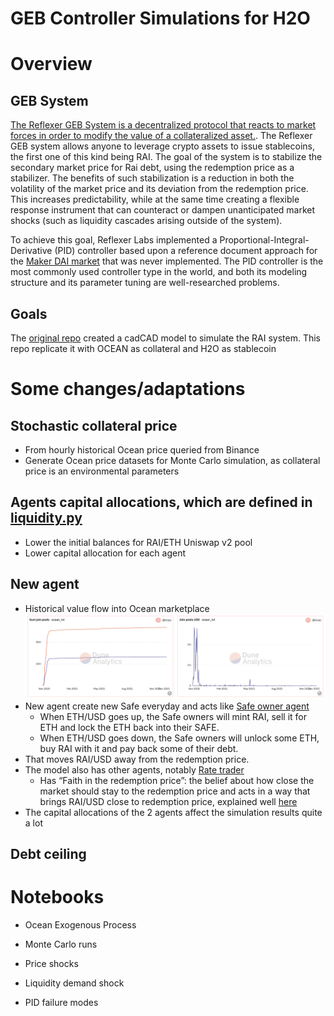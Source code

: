# GEB Controller Simulations for H2O

# Overview

## GEB System
[The Reflexer GEB System is a decentralized protocol that reacts to market forces in order to modify the value of a collateralized asset.](https://medium.com/reflexer-labs/stability-without-pegs-8c6a1cbc7fbd). The Reflexer GEB system allows anyone to leverage crypto assets to issue stablecoins, the first one of this kind being RAI. The goal of the system is to stabilize the secondary market price for Rai debt, using the redemption price as a stabilizer. The benefits of such stabilization is a reduction in both the volatility of the market price and its deviation from the redemption price. This increases predictability, while at the same time creating a flexible response instrument that can counteract or dampen unanticipated market shocks (such as liquidity cascades arising outside of the system).

To achieve this goal, Reflexer Labs implemented a Proportional-Integral-Derivative (PID) controller based upon a reference document approach for the [Maker DAI market](https://steemit.com/makerdao/@kennyrowe/digital-money-a-simulation-of-the-deflation-rate-adjustment-mechanism-of-the-dai-stablecoin) that was never implemented. The PID controller is the most commonly used controller type in the world, and both its modeling structure and its parameter tuning are well-researched problems.

## Goals
The [original repo](https://github.com/reflexer-labs/geb-simulations) created a cadCAD model to simulate the RAI system. This repo replicate it with OCEAN as collateral and H2O as stablecoin

# Some changes/adaptations

## Stochastic collateral price 
- From hourly historical Ocean price queried from Binance
- Generate Ocean price datasets for Monte Carlo simulation, as collateral price is an environmental parameters

## Agents capital allocations, which are defined in [liquidity.py](https://github.com/reflexer-labs/geb-simulations/blob/master/models/system_model_v3/model/state_variables/liquidity.py)
- Lower the initial balances for RAI/ETH Uniswap v2 pool
- Lower capital allocation for each agent

## New agent
- Historical value flow into Ocean marketplace 
![Controller](diagrams/ocean_marketplace1.png)
- New agent create new Safe everyday and acts like [Safe owner agent](https://github.com/reflexer-labs/geb-simulations/blob/master/agents.md#liquidity-safes)
    - When ETH/USD goes up, the Safe owners will mint RAI, sell it for ETH and lock the ETH back into their SAFE.
    - When ETH/USD goes down, the Safe owners will unlock some ETH, buy RAI with it and pay back some of their debt.
- That moves RAI/USD away from the redemption price. 
- The model also has other agents, notably [Rate trader](https://github.com/reflexer-labs/geb-simulations/blob/master/agents.md#rai-rate-trader)
    - Has “Faith in the redemption price”: the belief about how close the market should stay to the redemption price and acts in a way that brings RAI/USD close to redemption price, explained well [here](https://medium.com/reflexer-labs/rai-system-simulations-part-2-rai-traders-e824686ef054)
- The capital allocations of the 2 agents affect the simulation results quite a lot 

## Debt ceiling


# Notebooks

- Ocean Exogenous Process

- Monte Carlo runs

- Price shocks

- Liquidity demand shock

- PID failure modes







